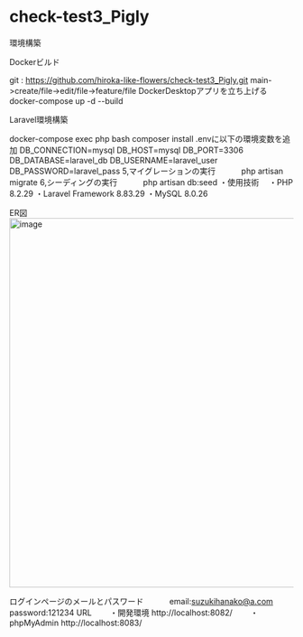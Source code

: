 # check-test3_Pigly

環境構築

Dockerビルド

git : https://github.com/hiroka-like-flowers/check-test3_Pigly.git
   main->create/file->edit/file->feature/file
DockerDesktopアプリを立ち上げる
docker-compose up -d --build

Laravel環境構築

docker-compose exec php bash
composer install
.envに以下の環境変数を追加
DB_CONNECTION=mysql
DB_HOST=mysql
DB_PORT=3306
DB_DATABASE=laravel_db
DB_USERNAME=laravel_user
DB_PASSWORD=laravel_pass
5,マイグレーションの実行
   　　　php artisan migrate
6,シーディングの実行
   　　　php artisan db:seed
・使用技術
   　・PHP 8.2.29
    ・Laravel Framework 8.83.29
    ・MySQL 8.0.26

ER図<img width="579" height="654" alt="image" src="https://github.com/user-attachments/assets/702f0220-ac3f-47db-89de-2de0e652faa5" />

ログインページのメールとパスワード
　　　email:suzukihanako@a.com
　　　password:121234
URL
　　・開発環境 http://localhost:8082/
　　・phpMyAdmin http://localhost:8083/

